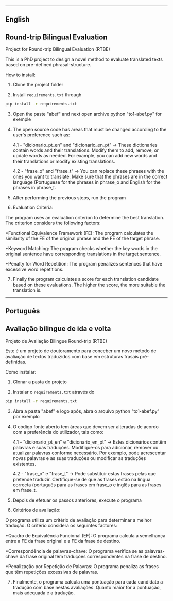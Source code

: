 ---------------------
English
---------------------
## Round-trip Bilingual Evaluation

Project for Round-trip Bilingual Evaluation (RTBE)

This is a PhD project to design a novel method to evaluate translated texts based on pre-defined phrasal-structure.

How to install:
1. Clone the project folder

2. Install `requirements.txt` through 
```bash
pip install -r requirements.txt
```

3. Open the paste "abef" and next open archive python "to1-abef.py" for exemple

4. The open source code has areas that must be changed according to the user's preference such as:

	4.1 - "dicionario_pt_en" and "dicionario_en_pt" -> These dictionaries contain words and their translations. Modify them to add, remove, or update words as needed. For example, you can add new words and their translations or modify existing translations.

	4.2 - "frase_o" and "frase_t" -> You can replace these phrases with the ones you want to translate. Make sure that the phrases are in the correct language (Portuguese for the phrases in phrase_o and English for the phrases in phrase_t.

5. After performing the previous steps, run the program

6. Evaluation Criteria:

The program uses an evaluation criterion to determine the best translation. The criterion considers the following factors:

*Functional Equivalence Framework (FE): The program calculates the similarity of the FE of the original phrase and the FE of the target phrase.

*Keyword Matching: The program checks whether the key words in the original sentence have corresponding translations in the target sentence.

*Penalty for Word Repetition: The program penalizes sentences that have excessive word repetitions.

7. Finally the program calculates a score for each translation candidate based on these evaluations. The higher the score, the more suitable the translation is.

---------------------
Português
---------------------
## Avaliação bilingue de ida e volta

Projeto de Avaliação Bilingue Round-trip (RTBE)

Este é um projeto de doutoramento para conceber um novo método de avaliação de textos traduzidos com base em estruturas frasais pré-definidas.

Como instalar:
1. Clonar a pasta do projeto

2. Instalar o `requirements.txt` através do 
```bash
pip install -r requirements.txt
```

3. Abra a pasta "abef" e logo após, abra o arquivo python "to1-abef.py" por exemplo

4. O código fonte aberto tem áreas que devem ser alteradas de acordo com a preferência do utilizador, tais como:

	4.1 - "dicionario_pt_en" e "dicionario_en_pt" -> Estes dicionários contêm palavras e suas traduções. Modifique-os para adicionar, remover ou atualizar palavras conforme necessário. Por exemplo, pode acrescentar novas palavras e as suas traduções ou modificar as traduções existentes.

	4.2 - "frase_o" e "frase_t" -> Pode substituir estas frases pelas que pretende traduzir. Certifique-se de que as frases estão na língua correcta (português para as frases em frase_o e inglês para as frases em frase_t.

5. Depois de efetuar os passos anteriores, execute o programa

6. Critérios de avaliação:

O programa utiliza um critério de avaliação para determinar a melhor tradução. O critério considera os seguintes factores:

*Quadro de Equivalência Funcional (EF): O programa calcula a semelhança entre a FE da frase original e a FE da frase de destino.

*Correspondência de palavras-chave: O programa verifica se as palavras-chave da frase original têm traduções correspondentes na frase de destino.

*Penalização por Repetição de Palavras: O programa penaliza as frases que têm repetições excessivas de palavras.

7. Finalmente, o programa calcula uma pontuação para cada candidato a tradução com base nestas avaliações. Quanto maior for a pontuação, mais adequada é a tradução.

